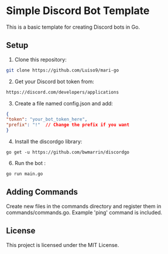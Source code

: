   # Simple Discord Bot Template

This is a basic template for creating Discord bots in Go.

## Setup 

1. Clone this repository:
```bash
git clone https://github.com/Luiso9/mari-go
```
   
2. Get your Discord bot token from:
```bash
https://discord.com/developers/applications
```

3. Create a file named config.json and add:
```json
{
"token": "your_bot_token_here",
"prefix": "!"  // Change the prefix if you want
}
```
4. Install the discordgo library:
```
go get -u https://github.com/bwmarrin/discordgo
```
6. Run the bot :
``` bash
go run main.go
```

## Adding Commands
Create new files in the commands directory and register them in commands/commands.go. Example 'ping' command is included.

## License
This project is licensed under the MIT License.
